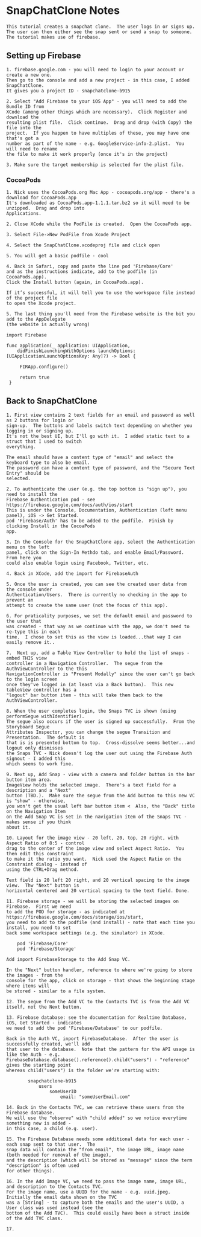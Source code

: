 #  SnapChatClone Notes

    This tutorial creates a snapchat clone.  The user logs in or signs up.
    The user can then either see the snap sent or send a snap to someone.
    The tutorial makes use of firebase.
    
## Setting up Firebase

    1. firebase.google.com - you will need to login to your account or create a new one.
    Then go to the console and add a new project - in this case, I added SnapChatClone.
    It gives you a project ID - snapchatclone-b915
    
    2. Select "Add Firebase to your iOS App" - you will need to add the Bundle ID from
    XCode (among other things which are necessary).  Click Register and download the
    resulting plist file.  Click continue.  Drag and drop (with Copy) the file into the
    project.  If you happen to have multiples of these, you may have one that's got a
    number as part of the name - e.g. GoogleService-info-2.plist.  You will need to rename
    the file to make it work properly (once it's in the project)
    
    3. Make sure the target membership is selected for the plist file.
    
### CocoaPods

    1. Nick uses the CocoaPods.org Mac App - cocoapods.org/app - there's a download for CocoaPods.app
    It's downloaded as CocoaPods.app-1.1.1.tar.bz2 so it will need to be unzipped.  Drag and drop into
    Applications.
    
    2. Close XCode while the PodFile is created.  Open the CocoaPods app.
    
    3. Select File->New PodFile from Xcode Project
    
    4. Select the SnapChatClone.xcodeproj file and click open
    
    5. You will get a basic podfile - cool
    
    4. Back in Safari, copy and paste the line pod 'Firebase/Core'
    and as the instructions indicate, add to the podfile (in CocoaPods.app).
    Click the Install button (again, in CocoaPods.app).
    
    If it’s successful, it will tell you to use the workspace file instead of the project file
    to open the Xcode project.
    
    5. The last thing you'll need from the Firebase website is the bit you add to the AppDelegate
    (the website is actually wrong)
    
    import Firebase
    
    func application(_ application: UIApplication,
        didFinishLaunchingWithOptions launchOptions: [UIApplicationLaunchOptionsKey: Any]?) -> Bool {
 
         FIRApp.configure()
             
         return true
     }

## Back to SnapChatClone

    1. First view contains 2 text fields for an email and password as well as 2 buttons for login or
    sign-up.  The buttons and labels switch text depending on whether you logging in or signing up.
    It's not the best UI, but I'll go with it.  I added static text to a struct that I used to switch
    everything.
    
    The email should have a content type of "email" and select the keyboard type to also be email.
    The password can have a content type of password, and the "Secure Text Entry" should be
    selected.
    
    2. To authenticate the user (e.g. the top bottom is "sign up"), you need to install the
    Firebase Authentication pod - see https://firebase.google.com/docs/auth/ios/start
    This is under the Console, Documentation, Authentication (left menu panel), iOS -> Get Started.
    pod 'Firebase/Auth' has to be added to the podfile.  Finish by clicking Install in the CocoaPods
    app.
    
    3. In the Console for the SnapChatClone app, select the Authentication menu on the left
    panel, click on the Sign-In Methdo tab, and enable Email/Password.  From here you
    could also enable login using Facebook, Twitter, etc. 
    
    4. Back in XCode, add the import for FirebaseAuth
    
    5. Once the user is created, you can see the created user data from the console under
    Authentication/Users.  There is currently no checking in the app to prevent an
    attempt to create the same user (not the focus of this app).
    
    6. For praticality purposes, we set the default email and password to the user that
    was created - that way as we continue with the app, we don't need to re-type this in each
    time.  I chose to set this as the view is loaded...that way I can easily remove it..
    
    7.  Next up, add a Table View Controller to hold the list of snaps - embed THIS view
    controller in a Navigation Controller.  The segue from the AuthViewController to the this
    NavigationController is "Present Modally" since the user can't go back to the login screen
    once they've logged in (at least via a Back button).  This new tableView controller has a
    "logout" bar button item - this will take them back to the AuthViewController.
    
    8. When the user completes login, the Snaps TVC is shown (using performSegue withIdentifier).
    The segue also occurs if the user is signed up successfully.  From the Storyboard Segue
    Attributes Inspector, you can change the segue Transition and Presentation.  The default is
    that is is presented bottom to top.  Cross-dissolve seems better...and logout only dismisses
    the Snaps TVC - Nick doesn't log the user out using the Firebase Auth signout - I added this
    which seems to work fine.
    
    9. Next up, Add Snap - view with a camera and folder button in the bar button item area.
    ImageView holds the selected image.  There's a text field for a description and a "Next"
    button (TBD.).  Make sure the segue from the Add button to this new VC is "show" - otherwise,
    you won't get the usual left bar buttom item <  Also, the "Back" title on the Navigation Item
    on the Add Snap VC is set in the navigation item of the Snaps TVC - makes sense if you think
    about it.
    
    10. Layout for the image view - 20 left, 20, top, 20 right, with Aspect Ratio of 8:5 - control
    drag to the center of the image view and select Aspect Ratio.  You then edit this constraint
    to make it the ratio you want.  Nick used the Aspect Ratio on the Constraint dialog - instead of
    using the CTRL+Drag method.
    
    Text field is 20 left 20 right, and 20 vertical spacing to the image view.  Thw "Next" button is
    horizontal centered and 20 vertical spacing to the text field. Done.
    
    11. Firebase storage - we will be storing the selected images on Firebase.  First we need
    to add the POD for storage - as indicated at https://firebase.google.com/docs/storage/ios/start,
    you need to add to the podfile (and install) - note that each time you install, you need to set
    back some workspace settings (e.g. the simulator) in XCode.
    
        pod 'Firebase/Core'
        pod 'Firebase/Storage'
        
    Add import FirebaseStorage to the Add Snap VC.
    
    In the "Next" button handler, reference to where we're going to store the images - from the
    console for the app, click on storage - that shows the beginning stage where items will
    be stored - similar to a file system.
    
    12. The segue from the Add VC to the Contacts TVC is from the Add VC itself, not the Next button.
    
    13. Firebase database: see the documentation for Realtime Database, iOS, Get Started - indicates
    we need to add the pod 'Firebase/Database' to our podfile.

    Back in the Auth VC, inport FirebaseDatabase.  After the user is successfully created, we'll add
    that user to the database.  Note that the pattern for the API usage is like the Auth - e.g.
    FirebaseDatabase.database().reference().child("users") - "reference" gives the starting point
    whereas child("users") is the folder we're starting with:
    
```
        snapchatclone-b915
            users
                someUserID
                    email: "someUserEmail.com"
 ```

    14. Back in the Contacts TVC, we can retrieve these users from the Firebase database.
    We will use the "observe" with "child added" so we notice everytime something new is added -
    in this case, a child (e.g. user).
    
    15. The Firebase Database needs some additional data for each user - each snap sent to that user.  The
    snap data will contain the "from email", the image URL, image name (both needed for removal of the image),
    and the description (which will be stored as "message" since the term "description" is often used
    for other things).
    
    16. In the Add Image VC, we need to pass the image name, image URL, and description to the Contacts TVC.
    For the image name, use a UUID for the name - e.g. uuid.jpeg.  Initially the email data shown on the TVC
    was a [String] - to capture both the emails and the user's UUID, a User class was used instead (see the
    bottom of the Add TVC).  This could easily have been a struct inside of the Add TVC class.
    
    17.
    
    
    
    
    
    
    
    
    
    
